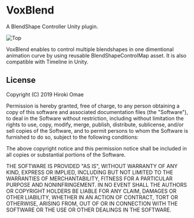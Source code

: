# VoxBlend
A BlendShape Controller Unity plugin.

![Top](https://github.com/hiroki-o/VoxBlend/raw/master/Docs/top.gif)

VoxBlend enables to control multiple blendshapes in one dimentional animation curve by using reusable BlendShapeControlMap asset. It is also compatible with Timeline in Unity.

License
-------

Copyright (C) 2019 Hiroki Omae

Permission is hereby granted, free of charge, to any person obtaining a copy of
this software and associated documentation files (the "Software"), to deal in
the Software without restriction, including without limitation the rights to
use, copy, modify, merge, publish, distribute, sublicense, and/or sell copies of
the Software, and to permit persons to whom the Software is furnished to do so,
subject to the following conditions:

The above copyright notice and this permission notice shall be included in all
copies or substantial portions of the Software.

THE SOFTWARE IS PROVIDED "AS IS", WITHOUT WARRANTY OF ANY KIND, EXPRESS OR
IMPLIED, INCLUDING BUT NOT LIMITED TO THE WARRANTIES OF MERCHANTABILITY, FITNESS
FOR A PARTICULAR PURPOSE AND NONINFRINGEMENT. IN NO EVENT SHALL THE AUTHORS OR
COPYRIGHT HOLDERS BE LIABLE FOR ANY CLAIM, DAMAGES OR OTHER LIABILITY, WHETHER
IN AN ACTION OF CONTRACT, TORT OR OTHERWISE, ARISING FROM, OUT OF OR IN
CONNECTION WITH THE SOFTWARE OR THE USE OR OTHER DEALINGS IN THE SOFTWARE.
